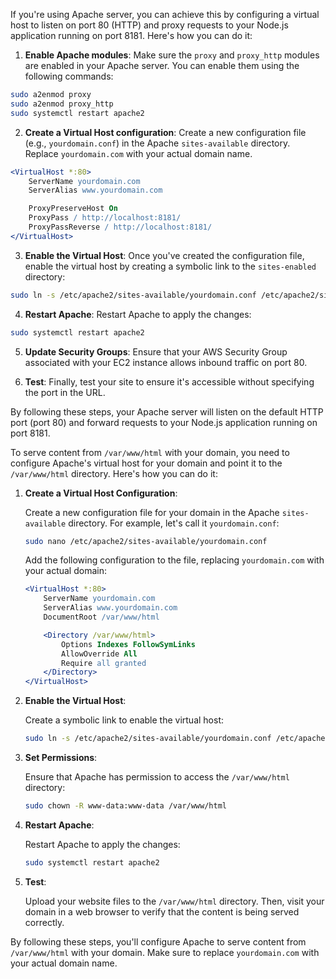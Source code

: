 If you're using Apache server, you can achieve this by configuring a virtual host to listen on port 80 (HTTP) and proxy requests to your Node.js application running on port 8181. Here's how you can do it:

1. **Enable Apache modules**: Make sure the `proxy` and `proxy_http` modules are enabled in your Apache server. You can enable them using the following commands:

```bash
sudo a2enmod proxy
sudo a2enmod proxy_http
sudo systemctl restart apache2
```

2. **Create a Virtual Host configuration**: Create a new configuration file (e.g., `yourdomain.conf`) in the Apache `sites-available` directory. Replace `yourdomain.com` with your actual domain name.

```apache
<VirtualHost *:80>
    ServerName yourdomain.com
    ServerAlias www.yourdomain.com

    ProxyPreserveHost On
    ProxyPass / http://localhost:8181/
    ProxyPassReverse / http://localhost:8181/
</VirtualHost>
```

3. **Enable the Virtual Host**: Once you've created the configuration file, enable the virtual host by creating a symbolic link to the `sites-enabled` directory:

```bash
sudo ln -s /etc/apache2/sites-available/yourdomain.conf /etc/apache2/sites-enabled/
```

4. **Restart Apache**: Restart Apache to apply the changes:

```bash
sudo systemctl restart apache2
```

5. **Update Security Groups**: Ensure that your AWS Security Group associated with your EC2 instance allows inbound traffic on port 80.

6. **Test**: Finally, test your site to ensure it's accessible without specifying the port in the URL.

By following these steps, your Apache server will listen on the default HTTP port (port 80) and forward requests to your Node.js application running on port 8181.











To serve content from `/var/www/html` with your domain, you need to configure Apache's virtual host for your domain and point it to the `/var/www/html` directory. Here's how you can do it:

1. **Create a Virtual Host Configuration**:

   Create a new configuration file for your domain in the Apache `sites-available` directory. For example, let's call it `yourdomain.conf`:

   ```bash
   sudo nano /etc/apache2/sites-available/yourdomain.conf
   ```

   Add the following configuration to the file, replacing `yourdomain.com` with your actual domain:

   ```apache
   <VirtualHost *:80>
       ServerName yourdomain.com
       ServerAlias www.yourdomain.com
       DocumentRoot /var/www/html

       <Directory /var/www/html>
           Options Indexes FollowSymLinks
           AllowOverride All
           Require all granted
       </Directory>
   </VirtualHost>
   ```

2. **Enable the Virtual Host**:

   Create a symbolic link to enable the virtual host:

   ```bash
   sudo ln -s /etc/apache2/sites-available/yourdomain.conf /etc/apache2/sites-enabled/
   ```

3. **Set Permissions**:

   Ensure that Apache has permission to access the `/var/www/html` directory:

   ```bash
   sudo chown -R www-data:www-data /var/www/html
   ```

4. **Restart Apache**:

   Restart Apache to apply the changes:

   ```bash
   sudo systemctl restart apache2
   ```

5. **Test**:

   Upload your website files to the `/var/www/html` directory. Then, visit your domain in a web browser to verify that the content is being served correctly.

By following these steps, you'll configure Apache to serve content from `/var/www/html` with your domain. Make sure to replace `yourdomain.com` with your actual domain name.